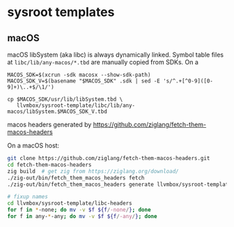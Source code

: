 # sysroot templates

## macOS

macOS libSystem (aka libc) is always dynamically linked.
Symbol table files at `libc/lib/any-macos/*.tbd` are manually copied from SDKs.
On a

```
MACOS_SDK=$(xcrun -sdk macosx --show-sdk-path)
MACOS_SDK_V=$(basename "$MACOS_SDK" .sdk | sed -E 's/^.+[^0-9]([0-9]+)\..+$/\1/')

cp $MACOS_SDK/usr/lib/libSystem.tbd \
   llvmbox/sysroot-template/libc/lib/any-macos/libSystem.$MACOS_SDK_V.tbd
```


macos headers generated by <https://github.com/ziglang/fetch-them-macos-headers>

On a macOS host:

```sh
git clone https://github.com/ziglang/fetch-them-macos-headers.git
cd fetch-them-macos-headers
zig build  # get zig from https://ziglang.org/download/
./zig-out/bin/fetch_them_macos_headers fetch
./zig-out/bin/fetch_them_macos_headers generate llvmbox/sysroot-template/libc-headers

# fixup names
cd llvmbox/sysroot-template/libc-headers
for f in *-none; do mv -v $f ${f/-none/}; done
for f in any-*-any; do mv -v $f ${f/-any/}; done
```

